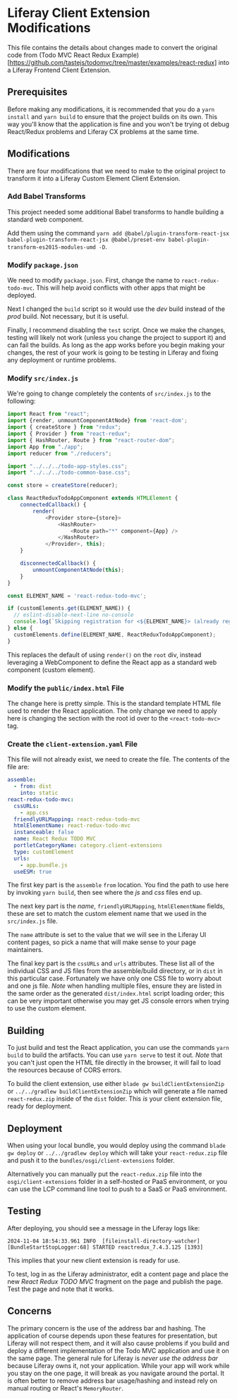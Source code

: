 # Liferay Client Extension Modifications

This file contains the details about changes made to convert the original code from (Todo MVC React Redux Example)[https://github.com/tastejs/todomvc/tree/master/examples/react-redux] into a Liferay Frontend Client Extension.

## Prerequisites

Before making any modifications, it is recommended that you do a `yarn install` and `yarn build` to ensure that the project builds on its own. This way you'll know that the application is fine and you won't be trying ot debug React/Redux problems and Liferay CX problems at the same time.

## Modifications

There are four modifications that we need to make to the original project to transform it into a Liferay Custom Element Client Extension.

### Add Babel Transforms

This project needed some additional Babel transforms to handle building a standard web component.

Add them using the command `yarn add @babel/plugin-transform-react-jsx babel-plugin-transform-react-jsx @babel/preset-env babel-plugin-transform-es2015-modules-umd -D`.

### Modify `package.json`

We need to modify `package.json`. First, change the name to `react-redux-todo-mvc`. This will help avoid conflicts with other apps that might be deployed.

Next I changed the `build` script so it would use the *dev* build instead of the *prod* build. Not necessary, but it is useful.

Finally, I recommend disabling the `test` script. Once we make the changes, testing will likely not work (unless you change the project to support it) and can fail the builds. As long as the app works before you begin making your changes, the rest of your work is going to be testing in Liferay and fixing any deployment or runtime problems.

### Modify `src/index.js`

We're going to change completely the contents of `src/index.js` to the following:

```javascript
import React from "react";
import {render, unmountComponentAtNode} from 'react-dom';
import { createStore } from "redux";
import { Provider } from "react-redux";
import { HashRouter, Route } from "react-router-dom";
import App from "./app";
import reducer from "./reducers";

import "../../../todo-app-styles.css";
import "../../../todo-common-base.css";

const store = createStore(reducer);

class ReactReduxTodoAppComponent extends HTMLElement {
    connectedCallback() {
        render(
            <Provider store={store}>
                <HashRouter>
                    <Route path="*" component={App} />
                </HashRouter>
            </Provider>, this);
    }

    disconnectedCallback() {
        unmountComponentAtNode(this);
    }
}

const ELEMENT_NAME = 'react-redux-todo-mvc';

if (customElements.get(ELEMENT_NAME)) {
  // eslint-disable-next-line no-console
  console.log(`Skipping registration for <${ELEMENT_NAME}> (already registered)`);
} else {
  customElements.define(ELEMENT_NAME, ReactReduxTodoAppComponent);
}
```

This replaces the default of using `render()` on the `root` div, instead leveraging a WebComponent to define the React app as a standard web component (custom element).

### Modify the `public/index.html` File

The change here is pretty simple. This is the standard template HTML file used to render the React application. The only change we need to apply here is changing the section with the root id over to the `<react-todo-mvc>` tag.

### Create the `client-extension.yaml` File

This file will not already exist, we need to create the file. The contents of the file are:

```yaml
assemble:
  - from: dist
    into: static
react-redux-todo-mvc:
  cssURLs:
    - app.css
  friendlyURLMapping: react-redux-todo-mvc
  htmlElementName: react-redux-todo-mvc
  instanceable: false
  name: React Redux TODO MVC
  portletCategoryName: category.client-extensions
  type: customElement
  urls:
    - app.bundle.js
  useESM: true
```

The first key part is the `assemble` `from` location. You find the path to use here by invoking `yarn build`, then see where the *js* and *css* files end up.

The next key part is the *name*, `friendlyURLMapping`, `htmlElementName` fields, these are set to match the custom element name that we used in the `src/index.js` file.

The `name` attribute is set to the value that we will see in the Liferay UI content pages, so pick a name that will make sense to your page maintainers.

The final key part is the `cssURLs` and `urls` attributes. These list all of the individual CSS and JS files from the assemble/build directory, or in `dist` in this particular case. Fortunately we have only one CSS file to worry about and one js file. *Note* when handling multiple files, ensure they are listed in the same order as the generated `dist/index.html` script loading order; this can be very important otherwise you may get JS console errors when trying to use the custom element.

## Building

To just build and test the React application, you can use the commands `yarn build` to build the artifacts. You can use `yarn serve` to test it out. *Note* that you can't just open the HTML file directly in the browser, it will fail to load the resources because of CORS errors.

To build the client extension, use either `blade gw buildClientExtensionZip` or `../../gradlew buildClientExtensionZip` which will generate a file named `react-redux.zip` inside of the `dist` folder. This _is_ your client extension file, ready for deployment.

## Deployment

When using your local bundle, you would deploy using the command `blade gw deploy` or `../../gradlew deploy` which will take your `react-redux.zip` file and push it to the `bundles/osgi/client-extensions` folder.

Alternatively you can manually put the `react-redux.zip` file into the `osgi/client-extensions` folder in a self-hosted or PaaS environment, or you can use the LCP command line tool to push to a SaaS or PaaS environment.

## Testing

After deploying, you should see a message in the Liferay logs like:

```
2024-11-04 18:54:33.961 INFO  [fileinstall-directory-watcher][BundleStartStopLogger:68] STARTED reactredux_7.4.3.125 [1393]
```

This implies that your new client extension is ready for use.

To test, log in as the Liferay administrator, edit a content page and place the new *React Redux TODO MVC* fragment on the page and publish the page. Test the page and note that it works.

## Concerns

The primary concern is the use of the address bar and hashing. The application of course depends upon these features for presentation, but Liferay will not respect them, and it will also cause problems if you build and deploy a different implementation of the Todo MVC application and use it on the same page. The general rule for Liferay is _never use the address bar_ because Liferay owns it, not your application. While your app will work while you stay on the one page, it will break as you navigate around the portal. It is often better to remove address bar usage/hashing and instead rely on manual routing or React's `MemoryRouter`.
